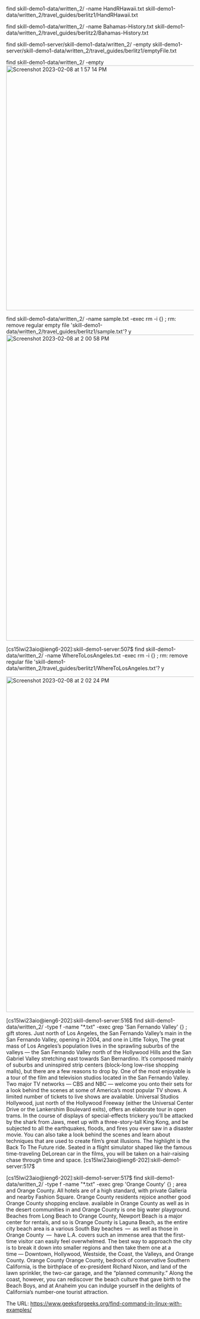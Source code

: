 
find skill-demo1-data/written_2/ -name HandRHawaii.txt
skill-demo1-data/written_2/travel_guides/berlitz1/HandRHawaii.txt

find skill-demo1-data/written_2/ -name Bahamas-History.txt
skill-demo1-data/written_2/travel_guides/berlitz2/Bahamas-History.txt




find skill-demo1-server/skill-demo1-data/written_2/ -empty
skill-demo1-server/skill-demo1-data/written_2/travel_guides/berlitz1/emptyFile.txt

find skill-demo1-data/written_2/ -empty
<img width="657" alt="Screenshot 2023-02-08 at 1 57 14 PM" src="https://user-images.githubusercontent.com/43663025/217660383-b82b1d98-76be-486d-8306-25ec34d6f758.png">




find skill-demo1-data/written_2/ -name sample.txt -exec rm -i {} \; 
rm: remove regular empty file 'skill-demo1-data/written_2/travel_guides/berlitz1/sample.txt'? y
<img width="821" alt="Screenshot 2023-02-08 at 2 00 58 PM" src="https://user-images.githubusercontent.com/43663025/217660993-6cfde5cf-370a-4320-835b-f9097f44275c.png">

[cs15lwi23aio@ieng6-202]:skill-demo1-server:507$ find skill-demo1-data/written_2/ -name WhereToLosAngeles.txt -exec rm -i {} \; 
rm: remove regular file 'skill-demo1-data/written_2/travel_guides/berlitz1/WhereToLosAngeles.txt'? y

<img width="900" alt="Screenshot 2023-02-08 at 2 02 24 PM" src="https://user-images.githubusercontent.com/43663025/217661218-1a52891c-fc07-4058-9f61-9efc986dacb6.png">




[cs15lwi23aio@ieng6-202]:skill-demo1-server:516$ find skill-demo1-data/written_2/ -type f -name "*.txt" -exec grep 'San Fernando Valley'  {} \;
        gift stores. Just north of Los Angeles, the San Fernando Valley’s main
        in the San Fernando Valley, opening in 2004, and one in Little Tokyo,
The great mass of Los Angeles’s population lives in the sprawling suburbs of the valleys — the San Fernando Valley north of the Hollywood Hills and the San Gabriel Valley stretching east towards San Bernardino. It’s composed mainly of suburbs and uninspired strip centers (block-long low-rise shopping malls), but there are a few reasons to drop by.
One of the most enjoyable is a tour of the film and television studios located in the San Fernando Valley. Two major TV networks — CBS and NBC — welcome you onto their sets for a look behind the scenes at some of America’s most popular TV shows. A limited number of tickets to live shows are available. Universal Studios Hollywood, just north of the Hollywood Freeway (either the Universal Center Drive or the Lankershim Boulevard exits), offers an elaborate tour in open trams. In the course of displays of special-effects trickery you’ll be attacked by the shark from Jaws, meet up with a three-story-tall King Kong, and be subjected to all the earthquakes, floods, and fires you ever saw in a disaster movie. You can also take a look behind the scenes and learn about techniques that are used to create film’s great illusions. The highlight is the Back To The Future ride. Seated in a flight simulator shaped like the famous time-traveling DeLorean car in the films, you will be taken on a hair-raising chase through time and space.
[cs15lwi23aio@ieng6-202]:skill-demo1-server:517$ 

[cs15lwi23aio@ieng6-202]:skill-demo1-server:517$ find skill-demo1-data/written_2/ -type f -name "*.txt" -exec grep 'Orange County'  {} \;
        area and Orange County. All hotels are of a high standard, with private
        Galleria and nearby Fashion Square. Orange County residents rejoice
        another good Orange County shopping enclave.
        available in Orange County as well as in the desert communities in and
        Orange County is one big water playground. Beaches from Long Beach to
        Orange County, Newport Beach is a major center for rentals, and so is
        Orange County is Laguna Beach, as the entire city beach area is a
        various South Bay beaches — as well as those in Orange County — have
L.A. covers such an immense area that the first-time visitor can easily feel overwhelmed. The best way to approach the city is to break it down into smaller regions and then take them one at a time — Downtown, Hollywood, Westside, the Coast, the Valleys, and Orange County.
Orange County
Orange County, bedrock of conservative Southern California, is the birthplace of ex-president Richard Nixon, and land of the lawn sprinkler, the two-car garage, and the “planned community.” Along the coast, however, you can rediscover the beach culture that gave birth to the Beach Boys, and at Anaheim you can indulge yourself in the delights of California’s number-one tourist attraction.

The URL: https://www.geeksforgeeks.org/find-command-in-linux-with-examples/
